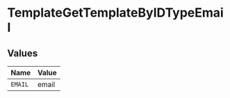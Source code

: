 # TemplateGetTemplateByIDTypeEmail


## Values

| Name    | Value   |
| ------- | ------- |
| `EMAIL` | email   |